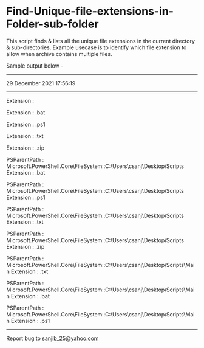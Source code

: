 # Find-Unique-file-extensions-in-Folder-sub-folder
This script finds & lists all the unique file extensions in the current directory & sub-directories. Example usecase is to identify which file extension to allow when archive contains multiple files.

Sample output below -


***************************

29 December 2021 17:56:19
***************************

Extension : 


Extension : .bat


Extension : .ps1


Extension : .txt


Extension : .zip


PSParentPath : Microsoft.PowerShell.Core\FileSystem::C:\Users\csanj\Desktop\Scripts
Extension    : .bat


PSParentPath : Microsoft.PowerShell.Core\FileSystem::C:\Users\csanj\Desktop\Scripts
Extension    : .ps1


PSParentPath : Microsoft.PowerShell.Core\FileSystem::C:\Users\csanj\Desktop\Scripts
Extension    : .txt


PSParentPath : Microsoft.PowerShell.Core\FileSystem::C:\Users\csanj\Desktop\Scripts
Extension    : .zip


PSParentPath : Microsoft.PowerShell.Core\FileSystem::C:\Users\csanj\Desktop\Scripts\Main
Extension    : .txt

PSParentPath : Microsoft.PowerShell.Core\FileSystem::C:\Users\csanj\Desktop\Scripts\Main
Extension    : .bat


PSParentPath : Microsoft.PowerShell.Core\FileSystem::C:\Users\csanj\Desktop\Scripts\Main
Extension    : .ps1


***************************
Report bug to sanjib_25@yahoo.com
